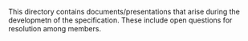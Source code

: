 This directory contains documents/presentations that arise during the developmetn of the specification. 
These include open questions for resolution among members. 
